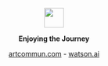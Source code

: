 <p align="center">
	<img width="40" src="https://github.githubassets.com/assets/mona-loading-default-c3c7aad1282f.gif">
<p align="center">
    <strong>Enjoying the Journey</strong>
</p>
<p align="center">
	<a href="https://www.artcommun.com" target="_blank" >artcommun.com</a> - 
	<a href="https://github.com/LatentDream/watson.ai" target="_blank" >watson.ai</a>
</p>
